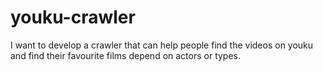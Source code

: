 # youku-crawler
I want to develop a crawler that can help people find the videos on youku and find their favourite films depend on actors or types.
